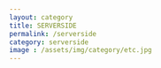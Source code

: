 ```yaml
---
layout: category
title: SERVERSIDE
permalink: /serverside
category: serverside
image : /assets/img/category/etc.jpg
--- 
```

